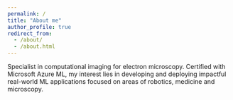 ```yaml
---
permalink: /
title: "About me"
author_profile: true
redirect_from: 
  - /about/
  - /about.html
---
```


Specialist in computational imaging for electron microscopy. Certified with Microsoft Azure ML, my interest lies in developing and deploying impactful real-world ML applications focused on areas of robotics, medicine and microscopy.
